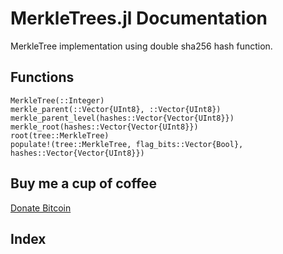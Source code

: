 # MerkleTrees.jl Documentation

MerkleTree implementation using double sha256 hash function.

## Functions

```@docs
MerkleTree(::Integer)
merkle_parent(::Vector{UInt8}, ::Vector{UInt8})
merkle_parent_level(hashes::Vector{Vector{UInt8}})
merkle_root(hashes::Vector{Vector{UInt8}})
root(tree::MerkleTree)
populate!(tree::MerkleTree, flag_bits::Vector{Bool}, hashes::Vector{Vector{UInt8}})
```

## Buy me a cup of coffee

[Donate Bitcoin](bitcoin:34nvxratCQcQgtbwxMJfkmmxwrxtShTn67)

## Index

```@index
```
